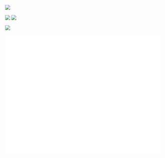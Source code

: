 ![](https://moe-counter-vercel-suswhw.vercel.app/get/@suswhw?theme=rule34)

![](https://stats.justsong.cn/api/github?username=SuSWhW)
![](https://stats.justsong.cn/api/bilibili/?id=487189150)

![](https://github-readme-stats-suswhw.vercel.app/api?username=SuSWhW&show_icons=true)

![](/github-metrics.svg)
